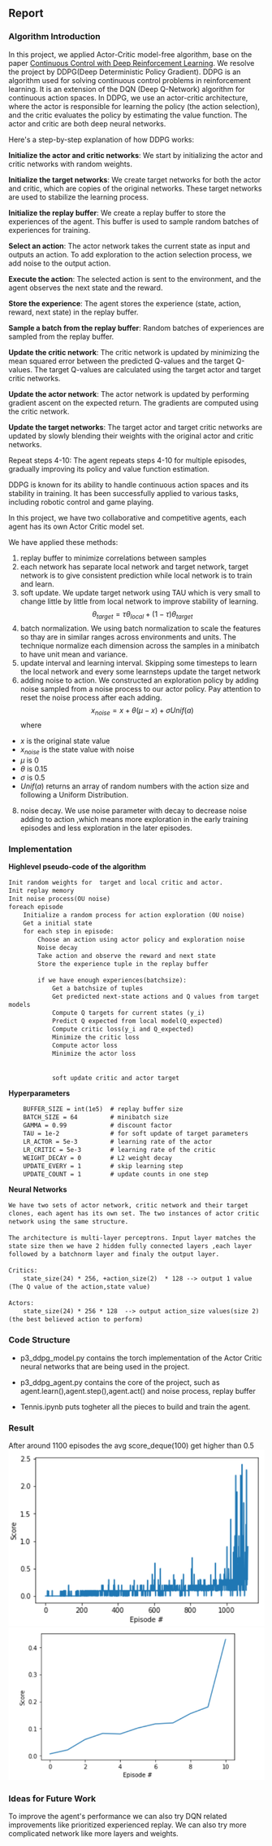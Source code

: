 ## Report
### Algorithm Introduction
In this project, we applied Actor-Critic model-free algorithm, base on the paper [Continuous Control with Deep Reinforcement Learning](https://arxiv.org/abs/1509.02971). We resolve the project by DDPG(Deep Deterministic Policy Gradient). DDPG  is an algorithm used for solving continuous control problems in reinforcement learning. It is an extension of the DQN (Deep Q-Network) algorithm for continuous action spaces.
In DDPG, we use an actor-critic architecture, where the actor is responsible for learning the policy (the action selection), and the critic evaluates the policy by estimating the value function. The actor and critic are both deep neural networks.

Here's a step-by-step explanation of how DDPG works:

**Initialize the actor and critic networks**: We start by initializing the actor and critic networks with random weights.

**Initialize the target networks**: We create target networks for both the actor and critic, which are copies of the original networks. These target networks are used to stabilize the learning process.

**Initialize the replay buffer**: We create a replay buffer to store the experiences of the agent. This buffer is used to sample random batches of experiences for training.

**Select an action**: The actor network takes the current state as input and outputs an action. To add exploration to the action selection process, we add noise to the output action.

**Execute the action**: The selected action is sent to the environment, and the agent observes the next state and the reward.

**Store the experience**: The agent stores the experience (state, action, reward, next state) in the replay buffer.

**Sample a batch from the replay buffer**: Random batches of experiences are sampled from the replay buffer.

**Update the critic network**: The critic network is updated by minimizing the mean squared error between the predicted Q-values and the target Q-values. The target Q-values are calculated using the target actor and target critic networks.

**Update the actor network**: The actor network is updated by performing gradient ascent on the expected return. The gradients are computed using the critic network.

**Update the target networks**: The target actor and target critic networks are updated by slowly blending their weights with the original actor and critic networks.

Repeat steps 4-10: The agent repeats steps 4-10 for multiple episodes, gradually improving its policy and value function estimation.

DDPG is known for its ability to handle continuous action spaces and its stability in training. It has been successfully applied to various tasks, including robotic control and game playing.

In this project, we have two collaborative and competitive agents, each agent has its own Actor Critic model set.

We have applied these methods:

1. replay buffer to minimize correlations between samples
2. each network has separate local network and target network, target network is to give consistent prediction while local network is to train and learn.
3. soft update. We update target network using TAU which is very small to change little by little from local network to improve stability of learning.
   $$\theta_{target} = \tau\theta_{local}  + (1-\tau)\theta_{target}$$
5. batch normalization. We using batch normalization to scale the features so thay are in similar ranges across environments and units. The technique normalize each dimension across the samples in a minibatch to have unit mean and variance.
6. update interval and learning interval. Skipping some timesteps to learn the local network and every some learnsteps update the target network
7. adding noise to action. We constructed an exploration policy by adding noise sampled from a noise process to our actor policy. Pay attention to reset the noise process after each adding.
   $$x_{noise} = x + \theta (\mu - x) + \sigma Unif(a)$$
where
- $x$ is the original state value
- $x_{noise}$ is the state value with noise
- $\mu$ is 0
- $\theta$ is 0.15
- $\sigma$ is 0.5
- $Unif(a)$ returns an array of random numbers with the action size and following a Uniform Distribution.
8. noise decay. We use noise parameter with decay to decrease noise adding to action ,which means more exploration in the early training episodes and less exploration in the later episodes.


### Implementation

  **Highlevel pseudo-code of the algorithm**

    Init random weights for  target and local critic and actor.
    Init replay memory
    Init noise process(OU noise)
    foreach episode
        Initialize a random process for action exploration (OU noise)
        Get a initial state
        for each step in episode:
            Choose an action using actor policy and exploration noise
            Noise decay
            Take action and observe the reward and next state
            Store the experience tuple in the replay buffer
    
            if we have enough experiences(batchsize):
                Get a batchsize of tuples 
                Get predicted next-state actions and Q values from target models
                Compute Q targets for current states (y_i)
                Predict Q expected from local model(Q_expected)
                Compute critic loss(y_i and Q_expected)
                Minimize the critic loss
                Compute actor loss
                Minimize the actor loss
                
                
                soft update critic and actor target
                    
                
   **Hyperparameters**

        BUFFER_SIZE = int(1e5)  # replay buffer size
        BATCH_SIZE = 64         # minibatch size
        GAMMA = 0.99            # discount factor
        TAU = 1e-2              # for soft update of target parameters
        LR_ACTOR = 5e-3         # learning rate of the actor 
        LR_CRITIC = 5e-3        # learning rate of the critic
        WEIGHT_DECAY = 0        # L2 weight decay
        UPDATE_EVERY = 1        # skip learning step
        UPDATE_COUNT = 1        # update counts in one step
    
   **Neural Networks**

    We have two sets of actor network, critic network and their target clones, each agent has its own set. The two instances of actor critic network using the same structure.
     
    The architecture is multi-layer perceptrons. Input layer matches the state size then we have 2 hidden fully connected layers ,each layer followed by a batchnorm layer and finaly the output layer.
    
    Critics:
        state_size(24) * 256, +action_size(2)  * 128 --> output 1 value (The Q value of the action,state value)
        
    Actors:
        state_size(24) * 256 * 128  --> output action_size values(size 2) (the best believed action to perform)



### Code Structure

- p3_ddpg_model.py contains the torch implementation of the Actor Critic neural networks that are being used in the project.

- p3_ddpg_agent.py contains the core of the project, such as agent.learn(),agent.step(),agent.act() and noise process, replay buffer

- Tennis.ipynb puts togheter all the pieces to build and train the agent.

### Result
After around 1100 episodes the avg score_deque(100) get higher than 0.5
![scores on episodes](score1_1.png)
![average score on most recent 100 scores](score1_2.png)

### Ideas for Future Work

To improve the agent's performance we can also try DQN related improvements like prioritized experienced replay. We can also try more complicated network like more layers and weights.
